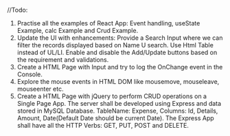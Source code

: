//Todo:
1. Practise all the examples of React App: Event handling, useState Example, calc Example and Crud Example. 
2. Update the UI with enhancements: Provide a Search Input where we can filter the records displayed based on Name U search. Use Html Table instead of UL/LI. Enable and disable the Add/Update buttons based on the requirement and validations. 
3. Create a HTML Page with Input and try to log the OnChange event in the Console.
4. Explore the mouse events in HTML DOM like mousemove, mouseleave, mouseenter etc. 
5. Create a HTML Page with jQuery to perform CRUD operations on a Single Page App. The server shall be developed using Express and data stored in MySQL Database. TableName: Expense, Columns: Id, Details, Amount, Date(Default Date should be current Date). The Express App shall have all the HTTP Verbs: GET, PUT, POST and DELETE. 
